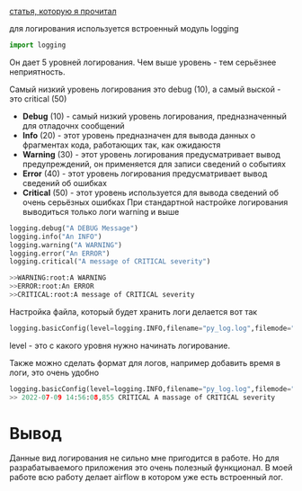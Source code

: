[статья, которую я прочитал](https://habr.com/ru/companies/wunderfund/articles/683880/)

для логирования используется встроенный модуль logging

```python
import logging
```
Он дает 5 уровней логирования. Чем выше уровень - тем серьёзнее неприятность.

Самый низкий уровень логирования это debug (10), а самый выской - это critical (50)
- **Debug** (10) - самый низкий уровень логирования, предназначенный для отладочнх сообщений
- **Info** (20) - этот уровень предназначен для вывода данных о фрагментах кода, работающих так, как ожидаюстя
- **Warning** (30) - этот уровень логирования предусматривает вывод предупреждений, он применяется для записи сведений о событиях
- **Error** (40) - этот уровень логирования предусматривает вывод сведений об ошибках
- **Critical** (50) - этот уровень используется для вывода сведений об очень серьёзных ошибках
При стандартной настройке логирования выводиться только логи warning и выше
```python
logging.debug("A DEBUG Message")
logging.info("An INFO")
logging.warning("A WARNING")
logging.error("An ERROR")
logging.critical("A message of CRITICAL severity") 

>>WARNING:root:A WARNING
>>ERROR:root:An ERROR
>>CRITICAL:root:A message of CRITICAL severity
```
Настройка файла, который будет хранить логи делается вот так
```python
logging.basicConfig(level=logging.INFO,filename="py_log.log",filemode="w")
```
level - это с какого уровня нужно начинать логирование.

Также можно сделать формат для логов, например добавить время в логи, это очень удобно

```python
logging.basicConfig(level=logging.INFO,filename="py_log.log",filemode="w", format="%(asctime)s %(levelname)s %(message)s")
>> 2022-07-09 14:56:08,855 CRITICAL A massage of CRITICAL severity
```
#  Вывод
Данные вид логирования не сильно мне пригодится в работе. Но для разрабатываемого приложения это очень полезный функционал. В моей работе всю работу делает airflow в котором уже есть встроенный лог.